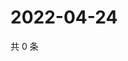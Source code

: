 # 2022-04-24

共 0 条

<!-- BEGIN WEIBO -->
<!-- 最后更新时间 Sun Apr 24 2022 01:14:43 GMT+0800 (China Standard Time) -->

<!-- END WEIBO -->
